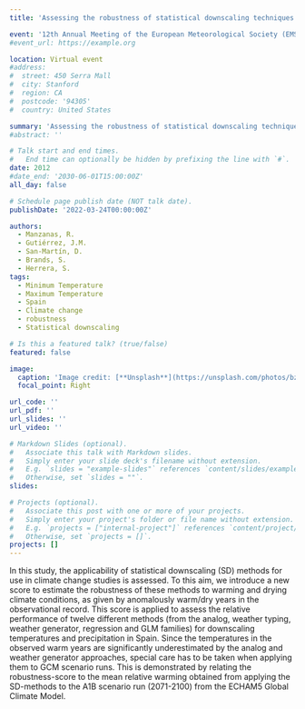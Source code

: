 ```yaml
---
title: 'Assessing the robustness of statistical downscaling techniques for their application under climate change conditions'

event: '12th Annual Meeting of the European Meteorological Society (EMS) and the 9th European Conference on Applied Climatology (ECAC)'
#event_url: https://example.org

location: Virtual event
#address:
#  street: 450 Serra Mall
#  city: Stanford
#  region: CA
#  postcode: '94305'
#  country: United States

summary: 'Assessing the robustness of statistical downscaling techniques for their application under climate change conditions'
#abstract: ''

# Talk start and end times.
#   End time can optionally be hidden by prefixing the line with `#`.
date: 2012
#date_end: '2030-06-01T15:00:00Z'
all_day: false

# Schedule page publish date (NOT talk date).
publishDate: '2022-03-24T00:00:00Z'

authors: 
  - Manzanas, R.
  - Gutiérrez, J.M.
  - San-Martín, D.
  - Brands, S.
  - Herrera, S.
tags: 
  - Minimum Temperature
  - Maximum Temperature
  - Spain
  - Climate change
  - robustness
  - Statistical downscaling

# Is this a featured talk? (true/false)
featured: false

image:
  caption: 'Image credit: [**Unsplash**](https://unsplash.com/photos/bzdhc5b3Bxs)'
  focal_point: Right

url_code: ''
url_pdf: ''
url_slides: ''
url_video: ''

# Markdown Slides (optional).
#   Associate this talk with Markdown slides.
#   Simply enter your slide deck's filename without extension.
#   E.g. `slides = "example-slides"` references `content/slides/example-slides.md`.
#   Otherwise, set `slides = ""`.
slides:

# Projects (optional).
#   Associate this post with one or more of your projects.
#   Simply enter your project's folder or file name without extension.
#   E.g. `projects = ["internal-project"]` references `content/project/deep-learning/index.md`.
#   Otherwise, set `projects = []`.
projects: []
---
```


<p>In this study, the applicability of statistical downscaling (SD) methods for use in climate change studies is assessed. To this aim, we introduce a new score to estimate the robustness of these methods to warming and drying climate conditions, as given by anomalously warm/dry years in the observational record. This score is applied to assess the relative performance of twelve different methods (from the analog, weather typing, weather generator, regression and GLM families) for downscaling temperatures and precipitation in Spain. Since the temperatures in the observed warm years are significantly underestimated by the analog and weather generator approaches, special care has to be taken when applying them to GCM scenario runs. This is demonstrated by relating the robustness-score to the mean relative warming obtained from applying the SD-methods to the A1B scenario run (2071-2100) from the ECHAM5 Global Climate Model.</p>
